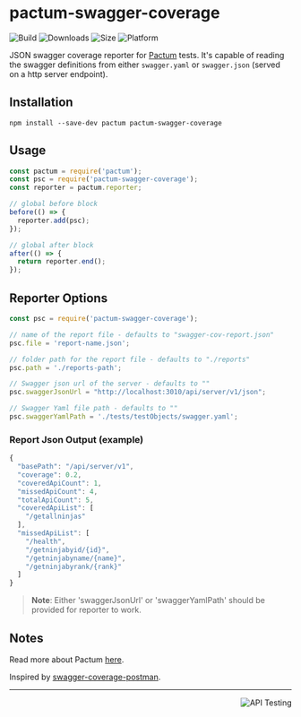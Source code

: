# pactum-swagger-coverage

![Build](https://github.com/leelaprasadv/pactum-swagger-coverage/workflows/Build/badge.svg?branch=main)
![Downloads](https://img.shields.io/npm/dt/pactum-swagger-coverage)
![Size](https://img.shields.io/bundlephobia/minzip/pactum-swagger-coverage)
![Platform](https://img.shields.io/node/v/pactum)

JSON swagger coverage reporter for [Pactum](https://www.npmjs.com/package/pactum) tests. It's capable of reading the swagger definitions from either `swagger.yaml` or `swagger.json` (served on a http server endpoint).

## Installation

```shell
npm install --save-dev pactum pactum-swagger-coverage
```

## Usage

```javascript
const pactum = require('pactum');
const psc = require('pactum-swagger-coverage');
const reporter = pactum.reporter;

// global before block
before(() => {
  reporter.add(psc);
});

// global after block
after(() => {
  return reporter.end();
});
```

## Reporter Options

```javascript
const psc = require('pactum-swagger-coverage');

// name of the report file - defaults to "swagger-cov-report.json"
psc.file = 'report-name.json';

// folder path for the report file - defaults to "./reports"
psc.path = './reports-path';

// Swagger json url of the server - defaults to ""
psc.swaggerJsonUrl = "http://localhost:3010/api/server/v1/json";

// Swagger Yaml file path - defaults to ""
psc.swaggerYamlPath = './tests/testObjects/swagger.yaml';

```

### Report Json Output (example)
```javascript
{
  "basePath": "/api/server/v1",
  "coverage": 0.2,
  "coveredApiCount": 1,
  "missedApiCount": 4,
  "totalApiCount": 5,
  "coveredApiList": [
    "/getallninjas"
  ],
  "missedApiList": [
    "/health",
    "/getninjabyid/{id}",
    "/getninjabyname/{name}",
    "/getninjabyrank/{rank}"
  ]
}
```

> **Note**: Either 'swaggerJsonUrl' or 'swaggerYamlPath' should be provided for reporter to work.


## Notes

Read more about Pactum [here](https://www.npmjs.com/package/pactum).


Inspired by [swagger-coverage-postman](https://github.com/abelmokadem/swagger-coverage-postman).

----------------------------------------------------------------------------------------------------------------

<a href="https://github.com/ASaiAnudeep/pactum/wiki" >
  <img src="https://img.shields.io/badge/NEXT-Pactum-blue" alt="API Testing" align="right" style="display: inline;" />
</a>
